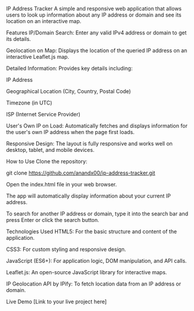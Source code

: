IP Address Tracker
A simple and responsive web application that allows users to look up information about any IP address or domain and see its location on an interactive map.

Features
IP/Domain Search: Enter any valid IPv4 address or domain to get its details.

Geolocation on Map: Displays the location of the queried IP address on an interactive Leaflet.js map.

Detailed Information: Provides key details including:

IP Address

Geographical Location (City, Country, Postal Code)

Timezone (in UTC)

ISP (Internet Service Provider)

User's Own IP on Load: Automatically fetches and displays information for the user's own IP address when the page first loads.

Responsive Design: The layout is fully responsive and works well on desktop, tablet, and mobile devices.

How to Use
Clone the repository:

git clone https://github.com/anandx00/ip-address-tracker.git

Open the index.html file in your web browser.

The app will automatically display information about your current IP address.

To search for another IP address or domain, type it into the search bar and press Enter or click the search button.

Technologies Used
HTML5: For the basic structure and content of the application.

CSS3: For custom styling and responsive design.

JavaScript (ES6+): For application logic, DOM manipulation, and API calls.

Leaflet.js: An open-source JavaScript library for interactive maps.

IP Geolocation API by IPify: To fetch location data from an IP address or domain.

Live Demo
[Link to your live project here]
